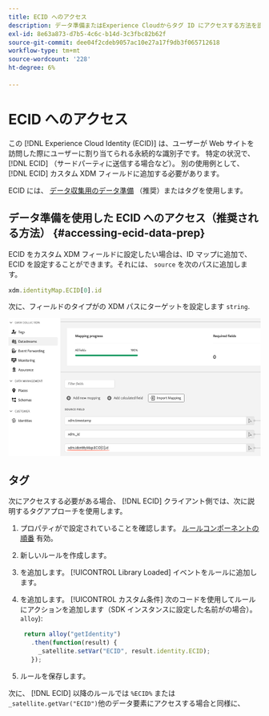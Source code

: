 ```yaml
---
title: ECID へのアクセス
description: データ準備またはExperience Cloudからタグ ID にアクセスする方法を説明します
exl-id: 8e63a873-d7b5-4c6c-b14d-3c3fbc82b62f
source-git-commit: dee04f2cdeb9057ac10e27a17f9db3f065712618
workflow-type: tm+mt
source-wordcount: '228'
ht-degree: 6%

---
```



# ECID へのアクセス

この [!DNL Experience Cloud Identity (ECID)] は、ユーザーが Web サイトを訪問した際にユーザーに割り当てられる永続的な識別子です。 特定の状況で、 [!DNL ECID] （サードパーティに送信する場合など）。 別の使用例として、 [!DNL ECID] カスタム XDM フィールドに追加する必要があります。

ECID には、 [データ収集用のデータ準備](../datastreams/data-prep.md) （推奨）またはタグを使用します。

## データ準備を使用した ECID へのアクセス（推奨される方法） {#accessing-ecid-data-prep}

ECID をカスタム XDM フィールドに設定したい場合は、ID マップに追加で、ECID を設定することができます。それには、 `source` を次のパスに追加します。

```js
xdm.identityMap.ECID[0].id
```

次に、フィールドのタイプがの XDM パスにターゲットを設定します `string`.

![](./assets/access-ecid-data-prep.png)

## タグ

次にアクセスする必要がある場合、 [!DNL ECID] クライアント側では、次に説明するタグアプローチを使用します。

1. プロパティがで設定されていることを確認します。 [ルールコンポーネントの順番](../../tags/ui/managing-resources/rules.md#sequencing) 有効。
1. 新しいルールを作成します。
1. を追加します。 [!UICONTROL Library Loaded] イベントをルールに追加します。
1. を追加します。 [!UICONTROL カスタム条件] 次のコードを使用してルールにアクションを追加します（SDK インスタンスに設定した名前がの場合）。 `alloy`):

   ```js
    return alloy("getIdentity")
      .then(function(result) {
        _satellite.setVar("ECID", result.identity.ECID);
      });
   ```

1. ルールを保存します。

次に、 [!DNL ECID] 以降のルールでは `%ECID%` または `_satellite.getVar("ECID")`他のデータ要素にアクセスする場合と同様に、
